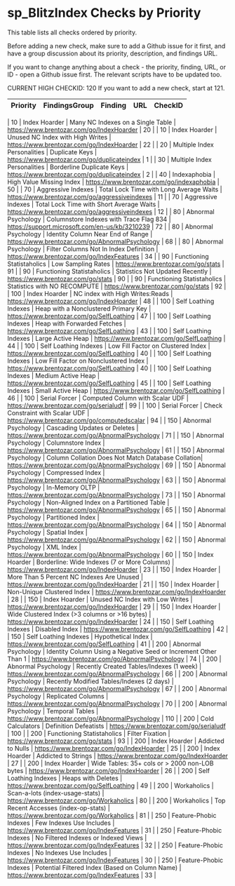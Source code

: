 # sp_BlitzIndex Checks by Priority

This table lists all checks ordered by priority. 

Before adding a new check, make sure to add a Github issue for it first, and have a group discussion about its priority, description, and findings URL.

If you want to change anything about a check - the priority, finding, URL, or ID - open a Github issue first. The relevant scripts have to be updated too.

CURRENT HIGH CHECKID: 120
If you want to add a new check, start at 121.

| Priority | FindingsGroup | Finding | URL | CheckID |
|----------|---------------------------------|---------------------------------------|-------------------------------------------------|----------|

| 10 | Index Hoarder | Many NC Indexes on a Single Table | https://www.brentozar.com/go/IndexHoarder | 20 |
| 10 | Index Hoarder | Unused NC Index with High Writes | https://www.brentozar.com/go/IndexHoarder | 22 |
| 20 | Multiple Index Personalities | Duplicate Keys | https://www.brentozar.com/go/duplicateindex | 1 |
| 30 | Multiple Index Personalities | Borderline Duplicate Keys | https://www.brentozar.com/go/duplicateindex | 2 |
| 40 | Indexaphobia | High Value Missing Index | https://www.brentozar.com/go/indexaphobia | 50 |
| 70 | Aggressive Indexes | Total Lock Time with Long Average Waits | https://www.brentozar.com/go/aggressiveindexes | 11 |
| 70 | Aggressive Indexes | Total Lock Time with Short Average Waits | https://www.brentozar.com/go/aggressiveindexes | 12 |
| 80 | Abnormal Psychology | Columnstore Indexes with Trace Flag 834 | https://support.microsoft.com/en-us/kb/3210239 | 72 |
| 80 | Abnormal Psychology | Identity Column Near End of Range | https://www.brentozar.com/go/AbnormalPsychology | 68 |
| 80 | Abnormal Psychology | Filter Columns Not In Index Definition | https://www.brentozar.com/go/IndexFeatures | 34 |
| 90 | Functioning Statistaholics | Low Sampling Rates | https://www.brentozar.com/go/stats | 91 |
| 90 | Functioning Statistaholics | Statistics Not Updated Recently | https://www.brentozar.com/go/stats | 90 |
| 90 | Functioning Statistaholics | Statistics with NO RECOMPUTE | https://www.brentozar.com/go/stats | 92 |
| 100 | Index Hoarder | NC index with High Writes:Reads | https://www.brentozar.com/go/IndexHoarder | 48 |
| 100 | Self Loathing Indexes | Heap with a Nonclustered Primary Key | https://www.brentozar.com/go/SelfLoathing | 47 |
| 100 | Self Loathing Indexes | Heap with Forwarded Fetches | https://www.brentozar.com/go/SelfLoathing | 43 |
| 100 | Self Loathing Indexes | Large Active Heap | https://www.brentozar.com/go/SelfLoathing | 44 |
| 100 | Self Loathing Indexes | Low Fill Factor on Clustered Index | https://www.brentozar.com/go/SelfLoathing | 40 |
| 100 | Self Loathing Indexes | Low Fill Factor on Nonclustered Index | https://www.brentozar.com/go/SelfLoathing | 40 |
| 100 | Self Loathing Indexes | Medium Active Heap | https://www.brentozar.com/go/SelfLoathing | 45 |
| 100 | Self Loathing Indexes | Small Active Heap | https://www.brentozar.com/go/SelfLoathing | 46 |
| 100 | Serial Forcer | Computed Column with Scalar UDF | https://www.brentozar.com/go/serialudf | 99 |
| 100 | Serial Forcer | Check Constraint with Scalar UDF | https://www.brentozar.com/go/computedscalar | 94 |
| 150 | Abnormal Psychology | Cascading Updates or Deletes | https://www.brentozar.com/go/AbnormalPsychology | 71 |
| 150 | Abnormal Psychology | Columnstore Index | https://www.brentozar.com/go/AbnormalPsychology | 61 |
| 150 | Abnormal Psychology | Column Collation Does Not Match Database Collation| https://www.brentozar.com/go/AbnormalPsychology | 69 |
| 150 | Abnormal Psychology | Compressed Index | https://www.brentozar.com/go/AbnormalPsychology | 63 |
| 150 | Abnormal Psychology | In-Memory OLTP | https://www.brentozar.com/go/AbnormalPsychology | 73 |
| 150 | Abnormal Psychology | Non-Aligned Index on a Partitioned Table | https://www.brentozar.com/go/AbnormalPsychology | 65 |
| 150 | Abnormal Psychology | Partitioned Index | https://www.brentozar.com/go/AbnormalPsychology | 64 |
| 150 | Abnormal Psychology | Spatial Index | https://www.brentozar.com/go/AbnormalPsychology | 62 |
| 150 | Abnormal Psychology | XML Index | https://www.brentozar.com/go/AbnormalPsychology | 60 |
| 150 | Index Hoarder | Borderline: Wide Indexes (7 or More Columns) | https://www.brentozar.com/go/IndexHoarder | 23 |
| 150 | Index Hoarder | More Than 5 Percent NC Indexes Are Unused | https://www.brentozar.com/go/IndexHoarder | 21 |
| 150 | Index Hoarder | Non-Unique Clustered Index | https://www.brentozar.com/go/IndexHoarder | 28 |
| 150 | Index Hoarder | Unused NC Index with Low Writes | https://www.brentozar.com/go/IndexHoarder | 29 |
| 150 | Index Hoarder | Wide Clustered Index (>3 columns or >16 bytes) | https://www.brentozar.com/go/IndexHoarder | 24 |
| 150 | Self Loathing Indexes | Disabled Index | https://www.brentozar.com/go/SelfLoathing | 42 |
| 150 | Self Loathing Indexes | Hypothetical Index | https://www.brentozar.com/go/SelfLoathing | 41 |
| 200 | Abnormal Psychology | Identity Column Using a Negative Seed or Increment Other Than 1 | https://www.brentozar.com/go/AbnormalPsychology | 74 |
| 200 | Abnormal Psychology | Recently Created Tables/Indexes (1 week) | https://www.brentozar.com/go/AbnormalPsychology | 66 |
| 200 | Abnormal Psychology | Recently Modified Tables/Indexes (2 days) | https://www.brentozar.com/go/AbnormalPsychology | 67 |
| 200 | Abnormal Psychology | Replicated Columns | https://www.brentozar.com/go/AbnormalPsychology | 70 |
| 200 | Abnormal Psychology | Temporal Tables | https://www.brentozar.com/go/AbnormalPsychology | 110 |
| 200 | Cold Calculators | Definition Defeatists | https://www.brentozar.com/go/serialudf | 100 |
| 200 | Functioning Statistaholics | Filter Fixation | https://www.brentozar.com/go/stats | 93 |
| 200 | Index Hoarder | Addicted to Nulls | https://www.brentozar.com/go/IndexHoarder | 25 |
| 200 | Index Hoarder | Addicted to Strings | https://www.brentozar.com/go/IndexHoarder | 27 |
| 200 | Index Hoarder | Wide Tables: 35+ cols or > 2000 non-LOB bytes | https://www.brentozar.com/go/IndexHoarder | 26 |
| 200 | Self Loathing Indexes | Heaps with Deletes | https://www.brentozar.com/go/SelfLoathing | 49 |
| 200 | Workaholics | Scan-a-lots (index-usage-stats) | https://www.brentozar.com/go/Workaholics | 80 |
| 200 | Workaholics | Top Recent Accesses (index-op-stats) | https://www.brentozar.com/go/Workaholics | 81 |
| 250 | Feature-Phobic Indexes | Few Indexes Use Includes | https://www.brentozar.com/go/IndexFeatures | 31 |
| 250 | Feature-Phobic Indexes | No Filtered Indexes or Indexed Views | https://www.brentozar.com/go/IndexFeatures | 32 |
| 250 | Feature-Phobic Indexes | No Indexes Use Includes | https://www.brentozar.com/go/IndexFeatures | 30 |
| 250 | Feature-Phobic Indexes | Potential Filtered Index (Based on Column Name) | https://www.brentozar.com/go/IndexFeatures | 33 |
